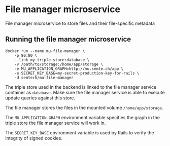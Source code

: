 # File manager microservice
File manager microservice to store files and their file-specific metadata

## Running the file manager microservice
    docker run --name mu-file-manager \
        -p 80:80 \
        --link my-triple-store:database \
        -v /path/to/storage:/home/app/storage \
        -e MU_APPLICATION_GRAPH=http://mu.semte.ch/app \
        -e SECRET_KEY_BASE=my-secret-production-key-for-rails \ 
        -d semtech/mu-file-manager

The triple store used in the backend is linked to the file manager service container as `database`. Make sure the file manager service is able to execute update queries against this store.

The file manager stores the files in the mounted volume `/home/app/storage`.

The `MU_APPLICATION_GRAPH` environment variable specifies the graph in the triple store the file manager service will work in.

The `SECRET_KEY_BASE` environment variable is used by Rails to verify the integrity of signed cookies.
